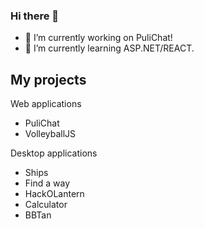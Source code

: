 ### Hi there 👋

- 🔭 I’m currently working on PuliChat!
- 🌱 I’m currently learning ASP.NET/REACT.

## My projects

Web applications
* PuliChat
* VolleyballJS

Desktop applications
* Ships
* Find a way
* HackOLantern
* Calculator
* BBTan

<!--
- 👯 I’m looking to collaborate on ...
- 🤔 I’m looking for help with ...
- 💬 Ask me about ...
- 📫 How to reach me: ...
- 😄 Pronouns: ...
- ⚡ Fun fact: ...
-->
